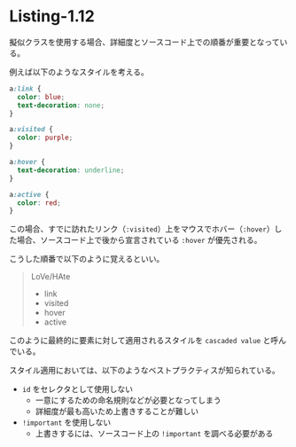 # Listing-1.12

擬似クラスを使用する場合、詳細度とソースコード上での順番が重要となっている。

例えば以下のようなスタイルを考える。

```css
a:link {
  color: blue;
  text-decoration: none;
}

a:visited {
  color: purple;
}

a:hover {
  text-decoration: underline;
}

a:active {
  color: red;
}
```

この場合、すでに訪れたリンク（`:visited`）上をマウスでホバー（`:hover`）した場合、ソースコード上で後から宣言されている `:hover` が優先される。

こうした順番で以下のように覚えるといい。

> LoVe/HAte
>
> - link
> - visited
> - hover
> - active

このように最終的に要素に対して適用されるスタイルを `cascaded value` と呼んでいる。

スタイル適用においては、以下のようなベストプラクティスが知られている。

- `id` をセレクタとして使用しない
  - 一意にするための命名規則などが必要となってしまう
  - 詳細度が最も高いため上書きすることが難しい
- `!important` を使用しない
  - 上書きするには、ソースコード上の `!important` を調べる必要がある
